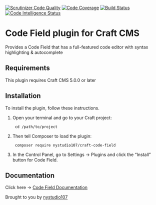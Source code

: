 [![Scrutinizer Code Quality](https://scrutinizer-ci.com/g/nystudio107/craft-code-field/badges/quality-score.png?b=develop-v5)](https://scrutinizer-ci.com/g/nystudio107/craft-code-field/?branch=develop-v5) [![Code Coverage](https://scrutinizer-ci.com/g/nystudio107/craft-code-field/badges/coverage.png?b=develop-v5)](https://scrutinizer-ci.com/g/nystudio107/craft-code-field/?branch=develop-v5) [![Build Status](https://scrutinizer-ci.com/g/nystudio107/craft-code-field/badges/build.png?b=develop-v5)](https://scrutinizer-ci.com/g/nystudio107/craft-code-field/build-status/develop-v5) [![Code Intelligence Status](https://scrutinizer-ci.com/g/nystudio107/craft-code-field/badges/code-intelligence.svg?b=develop-v5)](https://scrutinizer-ci.com/code-intelligence)

# Code Field plugin for Craft CMS

Provides a Code Field that has a full-featured code editor with syntax highlighting & autocomplete

## Requirements

This plugin requires Craft CMS 5.0.0 or later

## Installation

To install the plugin, follow these instructions.

1. Open your terminal and go to your Craft project:

        cd /path/to/project

2. Then tell Composer to load the plugin:

        composer require nystudio107/craft-code-field

3. In the Control Panel, go to Settings → Plugins and click the “Install” button for Code Field.

## Documentation

Click here -> [Code Field Documentation](https://nystudio107.com/plugins/code-field/documentation)

Brought to you by [nystudio107](http://nystudio107.com)
